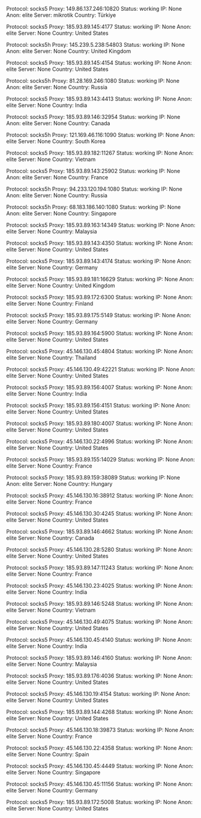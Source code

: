 Protocol: socks5
Proxy: 149.86.137.246:10820
Status: working
IP: None
Anon: elite
Server: mikrotik
Country: Türkiye

Protocol: socks5
Proxy: 185.93.89.145:4177
Status: working
IP: None
Anon: elite
Server: None
Country: United States

Protocol: socks5h
Proxy: 145.239.5.238:54803
Status: working
IP: None
Anon: elite
Server: None
Country: United Kingdom

Protocol: socks5
Proxy: 185.93.89.145:4154
Status: working
IP: None
Anon: elite
Server: None
Country: United States

Protocol: socks5h
Proxy: 81.28.169.246:1080
Status: working
IP: None
Anon: elite
Server: None
Country: Russia

Protocol: socks5
Proxy: 185.93.89.143:4413
Status: working
IP: None
Anon: elite
Server: None
Country: India

Protocol: socks5
Proxy: 185.93.89.146:32954
Status: working
IP: None
Anon: elite
Server: None
Country: Canada

Protocol: socks5h
Proxy: 121.169.46.116:1090
Status: working
IP: None
Anon: elite
Server: None
Country: South Korea

Protocol: socks5
Proxy: 185.93.89.182:11267
Status: working
IP: None
Anon: elite
Server: None
Country: Vietnam

Protocol: socks5
Proxy: 185.93.89.143:25902
Status: working
IP: None
Anon: elite
Server: None
Country: France

Protocol: socks5h
Proxy: 94.233.120.194:1080
Status: working
IP: None
Anon: elite
Server: None
Country: Russia

Protocol: socks5h
Proxy: 68.183.186.140:1080
Status: working
IP: None
Anon: elite
Server: None
Country: Singapore

Protocol: socks5
Proxy: 185.93.89.163:14349
Status: working
IP: None
Anon: elite
Server: None
Country: Malaysia

Protocol: socks5
Proxy: 185.93.89.143:4350
Status: working
IP: None
Anon: elite
Server: None
Country: United States

Protocol: socks5
Proxy: 185.93.89.143:4174
Status: working
IP: None
Anon: elite
Server: None
Country: Germany

Protocol: socks5
Proxy: 185.93.89.181:16629
Status: working
IP: None
Anon: elite
Server: None
Country: United Kingdom

Protocol: socks5
Proxy: 185.93.89.172:6300
Status: working
IP: None
Anon: elite
Server: None
Country: Finland

Protocol: socks5
Proxy: 185.93.89.175:5149
Status: working
IP: None
Anon: elite
Server: None
Country: Germany

Protocol: socks5
Proxy: 185.93.89.164:5900
Status: working
IP: None
Anon: elite
Server: None
Country: United States

Protocol: socks5
Proxy: 45.146.130.45:4804
Status: working
IP: None
Anon: elite
Server: None
Country: Thailand

Protocol: socks5
Proxy: 45.146.130.49:42221
Status: working
IP: None
Anon: elite
Server: None
Country: United States

Protocol: socks5
Proxy: 185.93.89.156:4007
Status: working
IP: None
Anon: elite
Server: None
Country: India

Protocol: socks5
Proxy: 185.93.89.156:4151
Status: working
IP: None
Anon: elite
Server: None
Country: United States

Protocol: socks5
Proxy: 185.93.89.180:4007
Status: working
IP: None
Anon: elite
Server: None
Country: United States

Protocol: socks5
Proxy: 45.146.130.22:4996
Status: working
IP: None
Anon: elite
Server: None
Country: United States

Protocol: socks5
Proxy: 185.93.89.155:14029
Status: working
IP: None
Anon: elite
Server: None
Country: France

Protocol: socks5
Proxy: 185.93.89.159:38089
Status: working
IP: None
Anon: elite
Server: None
Country: Hungary

Protocol: socks5
Proxy: 45.146.130.16:38912
Status: working
IP: None
Anon: elite
Server: None
Country: France

Protocol: socks5
Proxy: 45.146.130.30:4245
Status: working
IP: None
Anon: elite
Server: None
Country: United States

Protocol: socks5
Proxy: 185.93.89.146:4662
Status: working
IP: None
Anon: elite
Server: None
Country: Canada

Protocol: socks5
Proxy: 45.146.130.28:5280
Status: working
IP: None
Anon: elite
Server: None
Country: United States

Protocol: socks5
Proxy: 185.93.89.147:11243
Status: working
IP: None
Anon: elite
Server: None
Country: France

Protocol: socks5
Proxy: 45.146.130.23:4025
Status: working
IP: None
Anon: elite
Server: None
Country: India

Protocol: socks5
Proxy: 185.93.89.146:5248
Status: working
IP: None
Anon: elite
Server: None
Country: Vietnam

Protocol: socks5
Proxy: 45.146.130.49:4075
Status: working
IP: None
Anon: elite
Server: None
Country: United States

Protocol: socks5
Proxy: 45.146.130.45:4140
Status: working
IP: None
Anon: elite
Server: None
Country: India

Protocol: socks5
Proxy: 185.93.89.146:4160
Status: working
IP: None
Anon: elite
Server: None
Country: Malaysia

Protocol: socks5
Proxy: 185.93.89.176:4036
Status: working
IP: None
Anon: elite
Server: None
Country: United States

Protocol: socks5
Proxy: 45.146.130.19:4154
Status: working
IP: None
Anon: elite
Server: None
Country: United States

Protocol: socks5
Proxy: 185.93.89.144:4268
Status: working
IP: None
Anon: elite
Server: None
Country: United States

Protocol: socks5
Proxy: 45.146.130.18:39873
Status: working
IP: None
Anon: elite
Server: None
Country: France

Protocol: socks5
Proxy: 45.146.130.22:4358
Status: working
IP: None
Anon: elite
Server: None
Country: Spain

Protocol: socks5
Proxy: 45.146.130.45:4449
Status: working
IP: None
Anon: elite
Server: None
Country: Singapore

Protocol: socks5
Proxy: 45.146.130.45:11156
Status: working
IP: None
Anon: elite
Server: None
Country: Germany

Protocol: socks5
Proxy: 185.93.89.172:5008
Status: working
IP: None
Anon: elite
Server: None
Country: United States

